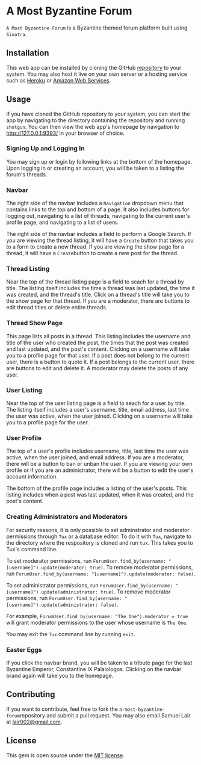 # A Most Byzantine Forum

`A Most Byzantine Forum` is a Byzantine themed forum platform built using `Sinatra`.

## Installation

This web app can be installed by cloning the GitHub [repository](https://github.com/lair001/a-most-byzantine-forum) to your system.  You may also host it live on your own server or a hosting service such as [Heroku](https://www.heroku.com/) or [Amazon Web Services](https://aws.amazon.com/).

## Usage

If you have cloned the GitHub repository to your system, you can start the app by navigating to the directory containing the repository and running `shotgun`.  You can then view the web app's homepage by navigation to http://127.0.0.1:9393/ in your browser of choice.

### Signing Up and Logging In

You may sign up or login by following links at the bottom of the homepage.  Upon logging in or creating an account, you will be taken to a listing the forum's threads.

### Navbar

The right side of the navbar includes a `Navigation` dropdown menu that contains links to the top and bottom of a page.  It also includes buttons for logging out, navigating to a list of threads, navigating to the current user's profile page, and navigating to a list of users.

The right side of the navbar includes a field to perform a Google Search.  If you are viewing the thread listing, it will have a `Create` button that takes you to a form to create a new thread.  If you are viewing the show page for a thread, it will have a `Create`button to create a new post for the thread.

### Thread Listing

Near the top of the thread listing page is a field to seach for a thread by title.  The listing itself includes the time a thread was last updated, the time it was created, and the thread's title.  Click on a thread's title will take you to the show page for that thread.  If you are a moderator, there are buttons to edit thread titles or delete entire threads.

### Thread Show Page

This page lists all posts in a thread.  This listing includes the username and title of the user who created the post, the times that the post was created and last updated, and the post's content.  Clicking on a username will take you to a profile page for that user.  If a post does not belong to the current user, there is a button to quote it.  If a post belongs to the current user, there are buttons to edit and delete it.  A moderator may delete the posts of any user.

### User Listing

Near the top of the user listing page is a field to seach for a user by title.  The listing itself includes a user's username, title, email address, last time the user was active, when the user joined.  Clicking on a username will take you to a profile page for the user.

### User Profile

The top of a user's profile includes username, title, last time the user was active, when the user joined, and email address.  If you are a moderator, there will be a button to ban or unban the user.  If you are viewing your own profile or if you are an administrator, there will be a button to edit the user's account information.

The bottom of the profile page includes a listing of the user's posts.  This listing includes when a post was last updated, when it was created, and the post's content.

### Creating Administrators and Moderators

For security reasons, it is only possible to set adminstrator and moderator permissions through `Tux` or a database editor.  To do it with `Tux`, navigate to the directory where the respository is cloned and run `tux`.  This takes you to Tux's command line.  

To set moderator permissions, run `ForumUser.find_by(username: "[username]").update(moderator: true)`.  To remove moderator permissions, run `ForumUser.find_by(username: "[username]").update(moderator: false)`.

To set administrator permissions, run `ForumUser.find_by(username: "[username]").update(administrator: true)`.  To remove moderator permissions, run `ForumUser.find_by(username: "[username]").update(administrator: false)`.

For example, `ForumUser.find_by(username: "The One").moderator = true` will grant moderator permissions to the user whose username is `The One`.

You may exit the `Tux` command line by running `exit`.

### Easter Eggs

If you click the navbar brand, you will be taken to a tribute page for the last Byzantine Emperor, Constantine IX Palaiologos.  Clicking on the navbar brand again will take you to the homepage.

## Contributing

If you want to contribute, feel free to fork the `a-most-byzantine-forum`repository and submit a pull request.  You may also email Samuel Lair at lair002@gmail.com.

## License

This gem is open source under the [MIT license](https://github.com/lair001/a-most-byzantine-forum/blob/master/LICENSE.).